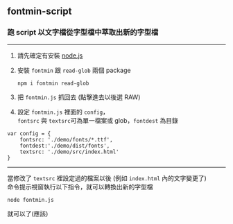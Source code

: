 ##  fontmin-script
### 跑 script 以文字檔從字型檔中萃取出新的字型檔
---

1. 請先確定有安裝 [node.js](https://nodejs.org/en/)

2. 安裝 `fontmin` 跟 `read-glob` 兩個 package
	```text
	npm i fontmin read-glob
	```

3. 把 `fontmin.js` 抓回去 (點擊進去以後選 RAW)

4. 設定 `fontmin.js` 裡面的 `config`，  
`fontsrc` 與 `textsrc`可為單一檔案或 glob，`fontdest` 為目錄
```text
var config = {
	fontsrc: './demo/fonts/*.ttf',
	fontdest:'./demo/dist/fonts',
	textsrc: './demo/src/index.html'
}
```

---

當修改了 `textsrc` 裡設定過的檔案以後 (例如 `index.html` 內的文字變更了)  
命令提示視窗執行以下指令，就可以轉換出新的字型檔
```text
node fontmin.js
```
就可以了(應該)
